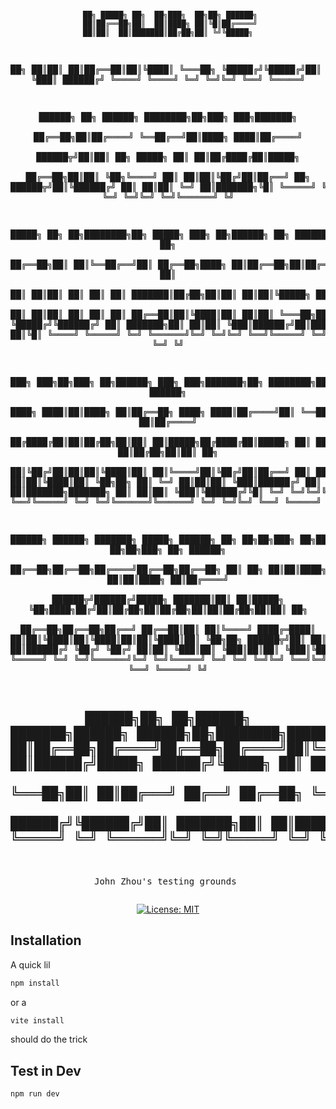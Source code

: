 <div align="center">
<pre>

     ██╗ █████╗ ██╗  ██╗███╗  ██╗██╗ ██████╗
     ██║██╔══██╗██║  ██║████╗ ██║╚█║██╔════╝
     ██║██║  ██║███████║██╔██╗██║ ╚╝╚█████╗ 
██╗  ██║██║  ██║██╔══██║██║╚████║    ╚═══██╗
╚█████╔╝╚█████╔╝██║  ██║██║ ╚███║   ██████╔╝
 ╚════╝  ╚════╝ ╚═╝  ╚═╝╚═╝  ╚══╝   ╚═════╝ 

██████╗ ██╗ ██████╗       ████████╗██╗███╗   ███╗███████╗   
██╔══██╗██║██╔════╝       ╚══██╔══╝██║████╗ ████║██╔════╝   
██████╦╝██║██║  ██╗ █████╗   ██║   ██║██╔████╔██║█████╗     
██╔══██╗██║██║  ╚██╗╚════╝   ██║   ██║██║╚██╔╝██║██╔══╝  ██╗
██████╦╝██║╚██████╔╝         ██║   ██║██║ ╚═╝ ██║███████╗╚█║
╚═════╝ ╚═╝ ╚═════╝          ╚═╝   ╚═╝╚═╝     ╚═╝╚══════╝ ╚╝

 █████╗ ██╗   ██╗████████╗██╗      █████╗ ███╗  ██╗██████╗ ██╗ ██████╗██╗  ██╗   
██╔══██╗██║   ██║╚══██╔══╝██║     ██╔══██╗████╗ ██║██╔══██╗██║██╔════╝██║  ██║   
██║  ██║██║   ██║   ██║   ██║     ███████║██╔██╗██║██║  ██║██║╚█████╗ ███████║   
██║  ██║██║   ██║   ██║   ██║     ██╔══██║██║╚████║██║  ██║██║ ╚═══██╗██╔══██║██╗
╚█████╔╝╚██████╔╝   ██║   ███████╗██║  ██║██║ ╚███║██████╔╝██║██████╔╝██║  ██║╚█║
 ╚════╝  ╚═════╝    ╚═╝   ╚══════╝╚═╝  ╚═╝╚═╝  ╚══╝╚═════╝ ╚═╝╚═════╝ ╚═╝  ╚═╝ ╚╝

███╗   ███╗██╗███╗  ██╗██████╗       ███╗   ███╗███████╗██╗     ████████╗██╗███╗  ██╗ ██████╗    
████╗ ████║██║████╗ ██║██╔══██╗      ████╗ ████║██╔════╝██║     ╚══██╔══╝██║████╗ ██║██╔════╝    
██╔████╔██║██║██╔██╗██║██║  ██║█████╗██╔████╔██║█████╗  ██║        ██║   ██║██╔██╗██║██║  ██╗    
██║╚██╔╝██║██║██║╚████║██║  ██║╚════╝██║╚██╔╝██║██╔══╝  ██║        ██║   ██║██║╚████║██║  ╚██╗██╗
██║ ╚═╝ ██║██║██║ ╚███║██████╔╝      ██║ ╚═╝ ██║███████╗███████╗   ██║   ██║██║ ╚███║╚██████╔╝╚█║
╚═╝     ╚═╝╚═╝╚═╝  ╚══╝╚═════╝       ╚═╝     ╚═╝╚══════╝╚══════╝   ╚═╝   ╚═╝╚═╝  ╚══╝ ╚═════╝  ╚╝

██████╗ ██████╗ ███████╗ █████╗ ██████╗        ██╗       ██╗██╗███╗  ██╗███╗  ██╗██╗███╗  ██╗ ██████╗    
██╔══██╗██╔══██╗██╔════╝██╔══██╗██╔══██╗       ██║  ██╗  ██║██║████╗ ██║████╗ ██║██║████╗ ██║██╔════╝    
██████╦╝██████╔╝█████╗  ███████║██║  ██║█████╗ ╚██╗████╗██╔╝██║██╔██╗██║██╔██╗██║██║██╔██╗██║██║  ██╗    
██╔══██╗██╔══██╗██╔══╝  ██╔══██║██║  ██║╚════╝  ████╔═████║ ██║██║╚████║██║╚████║██║██║╚████║██║  ╚██╗██╗
██████╦╝██║  ██║███████╗██║  ██║██████╔╝        ╚██╔╝ ╚██╔╝ ██║██║ ╚███║██║ ╚███║██║██║ ╚███║╚██████╔╝╚█║
╚═════╝ ╚═╝  ╚═╝╚══════╝╚═╝  ╚═╝╚═════╝          ╚═╝   ╚═╝  ╚═╝╚═╝  ╚══╝╚═╝  ╚══╝╚═╝╚═╝  ╚══╝ ╚═════╝  ╚╝

 ██████╗██╗   ██╗██████╗ ███████╗██████╗  ██████╗██╗████████╗███████╗
██╔════╝██║   ██║██╔══██╗██╔════╝██╔══██╗██╔════╝██║╚══██╔══╝██╔════╝
╚█████╗ ██║   ██║██████╔╝█████╗  ██████╔╝╚█████╗ ██║   ██║   █████╗  
 ╚═══██╗██║   ██║██╔═══╝ ██╔══╝  ██╔══██╗ ╚═══██╗██║   ██║   ██╔══╝  
██████╔╝╚██████╔╝██║     ███████╗██║  ██║██████╔╝██║   ██║   ███████╗
╚═════╝  ╚═════╝ ╚═╝     ╚══════╝╚═╝  ╚═╝╚═════╝ ╚═╝   ╚═╝   ╚══════╝
-----------------------------------------------------------------
John Zhou's testing grounds
</pre>

[![License: MIT](https://img.shields.io/badge/License-MIT-yellow.svg)](https://opensource.org/licenses/MIT)
</div>

## Installation
A quick lil
```sh
npm install
```
or a
```sh
vite install
```
should do the trick

## Test in Dev
```sh
npm run dev
```
